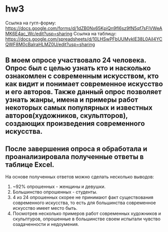 # hw3
Ссылка на гугл-форму: https://docs.google.com/forms/d/1dZB0Nx65KpiQn9fl6sz9fN5qf7sFlVWeAMK6E4ac_Wc/edit?usp=sharing
Ссылка на таблицу: https://docs.google.com/spreadsheets/d/10LHSwPFbUUMyklE38L0AiI4YCQWF8M0cBalraHLMZ0U/edit?usp=sharing

## В моем опросе участвовало 24 человека. Опрос был с целью узнать кто и насколько ознакомлен с современным искусством, кто как видит и понимает современное искусство и его авторов. Также данный опрос позволяет узнать жанры, имена и примеры работ некоторых самых популярных и известных авторов(художников, скульпторов), создающих произведения современного искусства.
## После завершения опроса я обработала и проанализировала полученные ответы в таблице Excel.
На основе полученных ответов можно сделать несколько выводов:
1. ~92% опрошенных - женщины и девушки.
2. Большинство опрошенных - студенты.
3. 4 из 24 опрошенных скорее не принимают факт существования современного искусства, то есть для большинства современное искусство имеет место быть.
4. Посмотрев несколько примеров работ современных художников и скульптуров, опрошенные в большинстве своем испытали чувство озадаченности и недоумения.
